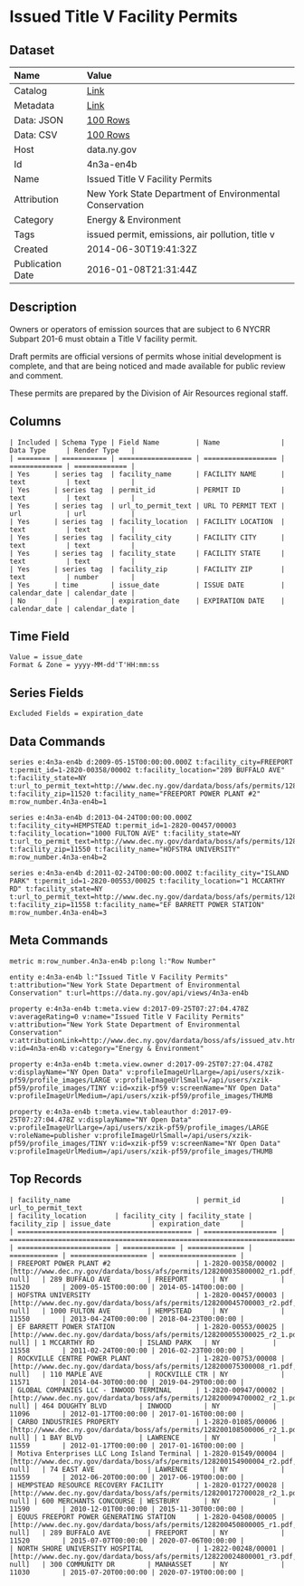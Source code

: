 # Issued Title V Facility Permits

## Dataset

| Name | Value |
| :--- | :---- |
| Catalog | [Link](https://catalog.data.gov/dataset/issued-title-v-facility-permits) |
| Metadata | [Link](https://data.ny.gov/api/views/4n3a-en4b) |
| Data: JSON | [100 Rows](https://data.ny.gov/api/views/4n3a-en4b/rows.json?max_rows=100) |
| Data: CSV | [100 Rows](https://data.ny.gov/api/views/4n3a-en4b/rows.csv?max_rows=100) |
| Host | data.ny.gov |
| Id | 4n3a-en4b |
| Name | Issued Title V Facility Permits |
| Attribution | New York State Department of Environmental Conservation |
| Category | Energy & Environment |
| Tags | issued permit, emissions, air pollution, title v |
| Created | 2014-06-30T19:41:32Z |
| Publication Date | 2016-01-08T21:31:44Z |

## Description

Owners or operators of emission sources that are subject to 6 NYCRR Subpart 201-6 must obtain a Title V facility permit.  

Draft permits are official versions of permits whose initial development is complete, and that are being noticed and made available for public review and comment. 

These permits are prepared by the Division of Air Resources regional staff.

## Columns

```ls
| Included | Schema Type | Field Name         | Name               | Data Type     | Render Type   |
| ======== | =========== | ================== | ================== | ============= | ============= |
| Yes      | series tag  | facility_name      | FACILITY NAME      | text          | text          |
| Yes      | series tag  | permit_id          | PERMIT ID          | text          | text          |
| Yes      | series tag  | url_to_permit_text | URL TO PERMIT TEXT | url           | url           |
| Yes      | series tag  | facility_location  | FACILITY LOCATION  | text          | text          |
| Yes      | series tag  | facility_city      | FACILITY CITY      | text          | text          |
| Yes      | series tag  | facility_state     | FACILITY STATE     | text          | text          |
| Yes      | series tag  | facility_zip       | FACILITY ZIP       | text          | number        |
| Yes      | time        | issue_date         | ISSUE DATE         | calendar_date | calendar_date |
| No       |             | expiration_date    | EXPIRATION DATE    | calendar_date | calendar_date |
```

## Time Field

```ls
Value = issue_date
Format & Zone = yyyy-MM-dd'T'HH:mm:ss
```

## Series Fields

```ls
Excluded Fields = expiration_date
```

## Data Commands

```ls
series e:4n3a-en4b d:2009-05-15T00:00:00.000Z t:facility_city=FREEPORT t:permit_id=1-2820-00358/00002 t:facility_location="289 BUFFALO AVE" t:facility_state=NY t:url_to_permit_text=http://www.dec.ny.gov/dardata/boss/afs/permits/128200035800002_r1.pdf t:facility_zip=11520 t:facility_name="FREEPORT POWER PLANT #2" m:row_number.4n3a-en4b=1

series e:4n3a-en4b d:2013-04-24T00:00:00.000Z t:facility_city=HEMPSTEAD t:permit_id=1-2820-00457/00003 t:facility_location="1000 FULTON AVE" t:facility_state=NY t:url_to_permit_text=http://www.dec.ny.gov/dardata/boss/afs/permits/128200045700003_r2.pdf t:facility_zip=11550 t:facility_name="HOFSTRA UNIVERSITY" m:row_number.4n3a-en4b=2

series e:4n3a-en4b d:2011-02-24T00:00:00.000Z t:facility_city="ISLAND PARK" t:permit_id=1-2820-00553/00025 t:facility_location="1 MCCARTHY RD" t:facility_state=NY t:url_to_permit_text=http://www.dec.ny.gov/dardata/boss/afs/permits/128200055300025_r2_1.pdf t:facility_zip=11558 t:facility_name="EF BARRETT POWER STATION" m:row_number.4n3a-en4b=3
```

## Meta Commands

```ls
metric m:row_number.4n3a-en4b p:long l:"Row Number"

entity e:4n3a-en4b l:"Issued Title V Facility Permits" t:attribution="New York State Department of Environmental Conservation" t:url=https://data.ny.gov/api/views/4n3a-en4b

property e:4n3a-en4b t:meta.view d:2017-09-25T07:27:04.478Z v:averageRating=0 v:name="Issued Title V Facility Permits" v:attribution="New York State Department of Environmental Conservation" v:attributionLink=http://www.dec.ny.gov/dardata/boss/afs/issued_atv.html v:id=4n3a-en4b v:category="Energy & Environment"

property e:4n3a-en4b t:meta.view.owner d:2017-09-25T07:27:04.478Z v:displayName="NY Open Data" v:profileImageUrlLarge=/api/users/xzik-pf59/profile_images/LARGE v:profileImageUrlSmall=/api/users/xzik-pf59/profile_images/TINY v:id=xzik-pf59 v:screenName="NY Open Data" v:profileImageUrlMedium=/api/users/xzik-pf59/profile_images/THUMB

property e:4n3a-en4b t:meta.view.tableauthor d:2017-09-25T07:27:04.478Z v:displayName="NY Open Data" v:profileImageUrlLarge=/api/users/xzik-pf59/profile_images/LARGE v:roleName=publisher v:profileImageUrlSmall=/api/users/xzik-pf59/profile_images/TINY v:id=xzik-pf59 v:screenName="NY Open Data" v:profileImageUrlMedium=/api/users/xzik-pf59/profile_images/THUMB
```

## Top Records

```ls
| facility_name                               | permit_id          | url_to_permit_text                                                              | facility_location       | facility_city | facility_state | facility_zip | issue_date          | expiration_date     | 
| =========================================== | ================== | =============================================================================== | ======================= | ============= | ============== | ============ | =================== | =================== | 
| FREEPORT POWER PLANT #2                     | 1-2820-00358/00002 | [http://www.dec.ny.gov/dardata/boss/afs/permits/128200035800002_r1.pdf, null]   | 289 BUFFALO AVE         | FREEPORT      | NY             | 11520        | 2009-05-15T00:00:00 | 2014-05-14T00:00:00 | 
| HOFSTRA UNIVERSITY                          | 1-2820-00457/00003 | [http://www.dec.ny.gov/dardata/boss/afs/permits/128200045700003_r2.pdf, null]   | 1000 FULTON AVE         | HEMPSTEAD     | NY             | 11550        | 2013-04-24T00:00:00 | 2018-04-23T00:00:00 | 
| EF BARRETT POWER STATION                    | 1-2820-00553/00025 | [http://www.dec.ny.gov/dardata/boss/afs/permits/128200055300025_r2_1.pdf, null] | 1 MCCARTHY RD           | ISLAND PARK   | NY             | 11558        | 2011-02-24T00:00:00 | 2016-02-23T00:00:00 | 
| ROCKVILLE CENTRE POWER PLANT                | 1-2820-00753/00008 | [http://www.dec.ny.gov/dardata/boss/afs/permits/128200075300008_r1.pdf, null]   | 110 MAPLE AVE           | ROCKVILLE CTR | NY             | 11571        | 2014-04-30T00:00:00 | 2019-04-29T00:00:00 | 
| GLOBAL COMPANIES LLC - INWOOD TERMINAL      | 1-2820-00947/00002 | [http://www.dec.ny.gov/dardata/boss/afs/permits/128200094700002_r2_1.pdf, null] | 464 DOUGHTY BLVD        | INWOOD        | NY             | 11096        | 2012-01-17T00:00:00 | 2017-01-16T00:00:00 | 
| CARBO INDUSTRIES PROPERTY                   | 1-2820-01085/00006 | [http://www.dec.ny.gov/dardata/boss/afs/permits/128200108500006_r2_1.pdf, null] | 1 BAY BLVD              | LAWRENCE      | NY             | 11559        | 2012-01-17T00:00:00 | 2017-01-16T00:00:00 | 
| Motiva Enterprises LLC Long Island Terminal | 1-2820-01549/00004 | [http://www.dec.ny.gov/dardata/boss/afs/permits/128200154900004_r2.pdf, null]   | 74 EAST AVE             | LAWRENCE      | NY             | 11559        | 2012-06-20T00:00:00 | 2017-06-19T00:00:00 | 
| HEMPSTEAD RESOURCE RECOVERY FACILITY        | 1-2820-01727/00028 | [http://www.dec.ny.gov/dardata/boss/afs/permits/128200172700028_r2_1.pdf, null] | 600 MERCHANTS CONCOURSE | WESTBURY      | NY             | 11590        | 2010-12-01T00:00:00 | 2015-11-30T00:00:00 | 
| EQUUS FREEPORT POWER GENERATING STATION     | 1-2820-04508/00005 | [http://www.dec.ny.gov/dardata/boss/afs/permits/128200450800005_r1.pdf, null]   | 289 BUFFALO AVE         | FREEPORT      | NY             | 11520        | 2015-07-07T00:00:00 | 2020-07-06T00:00:00 | 
| NORTH SHORE UNIVERSITY HOSPITAL             | 1-2822-00248/00001 | [http://www.dec.ny.gov/dardata/boss/afs/permits/128220024800001_r3.pdf, null]   | 300 COMMUNITY DR        | MANHASSET     | NY             | 11030        | 2015-07-20T00:00:00 | 2020-07-19T00:00:00 | 
```